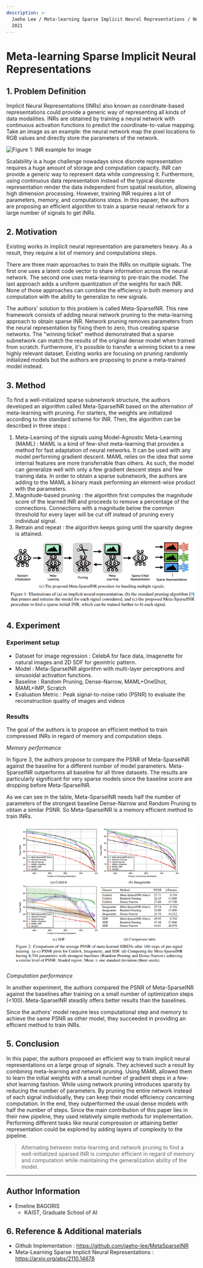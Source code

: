 ```yaml
---
description: >-
  Jaeho Lee / Meta-learning Sparse Implicit Neural Representations / NeurIPS
  2021
---
```


# Meta-learning Sparse Implicit Neural Representations

## **1. Problem Definition**

Implicit Neural Representations (INRs) also known as coordinate-based representations could provide a generic way of representing all kinds of data modalities. INRs are obtained by training a neural network with continuous activation functions to predict the coordinate-to-value mapping. Take an image as an example: the neural network map the pixel locations to RGB values and directly store the parameters of the network.

![Figure 1: INR example for image](../../.gitbook/2022-spring-assets/EmelineBagoris1/inr\_schema.png)

Scalability is a huge challenge nowadays since discrete representation requires a huge amount of storage and computation capacity. INR can provide a generic way to represent data while compressing it. Furthermore, using continuous data representation instead of the typical discrete representation render the data independent from spatial resolution, allowing high dimension processing. However, training INR requires a lot of parameters, memory, and computations steps. In this papaer, the authors are proposing an efficient algorithm to train a sparse neural network for a large number of signals to get INRs.

## **2. Motivation**

Existing works in implicit neural representation are parameters heavy. As a result, they require a lot of memory and computations steps.

There are three main approaches to train the INRs on multiple signals. The first one uses a latent code vector to share information across the neural network. The second one uses meta-learning to pre-train the model. The last approach adds a uniform quantization of the weights for each INR. None of those approaches can combine the efficiency in both memory and computation with the ability to generalize to new signals.

The authors' solution to this problem is called Meta-SparseINR. This new framework consists of adding neural network pruning to the meta-learning approach to obtain sparse INR. Network pruning removes parameters from the neural representation by fixing them to zero, thus creating sparse networks. The "winning ticket" method demonstrated that a sparse subnetwork can match the results of the original dense model when trained from scratch. Furthermore, it's possible to transfer a winning ticket to a new highly relevant dataset. Existing works are focusing on pruning randomly initialized models but the authors are proposing to prune a meta-trained model instead.

## **3. Method**

To find a well-initialized sparse subnetwork structure, the authors developed an algorithm called Meta-SparseINR based on the alternation of meta-learning with pruning. For starters, the weights are initialized according to the standard scheme for INR. Then, the algorithm can be described in three steps :

1. Meta-Learning of the signals using Model-Agnostic Meta-Learning (MAML) : MAML is a kind of few-shot meta-learning that provides a method for fast adaptation of neural networks. It can be used with any model performing gradient descent. MAML relies on the idea that some internal features are more transferrable than others. As such, the model can generalize well with only a few gradient descent steps and few training data. In order to obtain a sparse subnetwork, the authors are adding to the MAML a binary mask performing an element-wise product with the parameters.
2. Magnitude-based pruning : the algorithm first computes the magnitude score of the learned INR and proceeds to remove a percentage of the connections. Connections with a magnitude below the common threshold for every layer will be cut off instead of pruning every individual signal.
3. Retrain and repeat : the algorithm keeps going until the sparsity degree is attained.

![Figure 2: Meta-SparseINR schema](../../.gitbook/2022-spring-assets/EmelineBagoris1/meta-sparseINR-concept-2.png)

## **4. Experiment**

### **Experiment setup**

* Dataset for image regression : CelebA for face data, Imagenette for natural images and 2D SDF for geomtric pattern.
* Model : Meta-SparseINR algorithm with multi-layer perceptrons and sinusoidal activation functions.
* Baseline : Random Pruning, Dense-Narrow, MAML+OneShot, MAML+IMP, Scratch
* Evaluation Metric : Peak signal-to-noise ratio (PSNR) to evaluate the reconstruction quality of images and videos

### **Results**

The goal of the authors is to propose an efficient method to train compressed INRs in regard of memory and computation steps.

_Memory performance_

In figure 3, the authors propose to compare the PSNR of Meta-SparseINR against the baseline for a different number of model parameters. Meta-SparseINR outperforms all baseline for all three datasets. The results are particularly significant for very sparse models since the baseline score are dropping before Meta-SparseINR.

As we can see in the table, Meta-SparseINR needs half the number of parameters of the strongest baseline Dense-Narrow and Random Pruning to obtain a similar PSNR. So Meta-SparseINR is a memory efficient method to train INRs.

![Figure 3: PSNR results of Meta-SparseINR against baselines](../../.gitbook/2022-spring-assets/EmelineBagoris1/Meta-SparseINR-memory-results-against-baseline.png)

_Computation performance_

In another experiment, the authors compared the PSNR of Meta-SparseINR against the baselines after training on a small number of optimization steps (<100). Meta-SparseINR steadily offers better results than the baselines.

Since the authors' model require less computational step and memory to achieve the same PSNR as other model, they succeeded in providing an efficient method to train INRs.

## **5. Conclusion**

In this paper, the authors proposed an efficient way to train implicit neural representations on a large group of signals. They achieved such a result by combining meta-learning and network pruning. Using MAML allowed them to learn the initial weights with a small number of gradient steps in a few-shot learning fashion. While using network pruning introduces sparsity by reducing the number of parameters. By pruning the entire network instead of each signal individually, they can keep their model efficiency concerning computation. In the end, they outperformed the usual dense models with half the number of steps. Since the main contribution of this paper lies in their new pipeline, they used relatively simple methods for implementation. Performing different tasks like neural compression or attaining better representation could be explored by adding layers of complexity to the pipeline.

> Alternating between meta-learning and network pruning to find a well-initialized sparsed INR is computer efficient in regard of memory and computation while maintaining the generalization ability of the model.

***

## **Author Information**

* Emeline BAGORIS
  * KAIST, Graduate School of AI

## **6. Reference & Additional materials**

* Github Implementation : https://github.com/jaeho-lee/MetaSparseINR
* Meta-Learning Sparse Implicit Neural Representations : https://arxiv.org/abs/2110.14678
